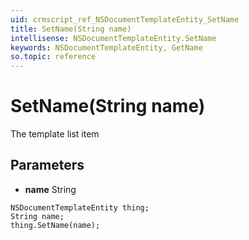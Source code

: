 ```yaml
---
uid: crmscript_ref_NSDocumentTemplateEntity_SetName
title: SetName(String name)
intellisense: NSDocumentTemplateEntity.SetName
keywords: NSDocumentTemplateEntity, GetName
so.topic: reference
---
```


# SetName(String name)

The template list item

## Parameters

* **name** String

```crmscript
NSDocumentTemplateEntity thing;
String name;
thing.SetName(name);
```

